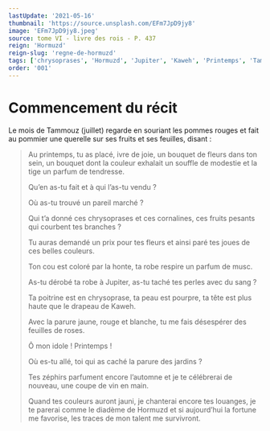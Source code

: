 ```yaml
---
lastUpdate: '2021-05-16'
thumbnail: 'https://source.unsplash.com/EFm7JpD9jy8'
image: 'EFm7JpD9jy8.jpeg'
source: tome VI - livre des rois - P. 437
reign: 'Hormuzd'
reign-slug: 'regne-de-hormuzd'
tags: ['chrysoprases', 'Hormuzd', 'Jupiter', 'Kaweh', 'Printemps', 'Tammouz']
order: '001'
---
```


# Commencement du récit

Le mois de Tammouz (juillet) regarde en souriant les pommes rouges et fait au pommier une querelle sur ses fruits et ses feuilles, disant :

> Au printemps, tu as placé, ivre de joie, un bouquet de fleurs dans ton sein, un bouquet dont la couleur exhalait un souffle de modestie et la tige un parfum de tendresse.
>
> Qu’en as-tu fait et à qui l’as-tu vendu ?
>
> Où as-tu trouvé un pareil marché ?
>
> Qui t’a donné ces chrysoprases et ces cornalines, ces fruits pesants qui courbent tes branches ?
>
> Tu auras demandé un prix pour tes fleurs et ainsi paré tes joues de ces belles couleurs.
>
> Ton cou est coloré par la honte, ta robe respire un parfum de musc.
>
> As-tu dérobé ta robe à Jupiter, as-tu taché tes perles avec du sang ?
>
> Ta poitrine est en chrysoprase, ta peau est pourpre, ta tête est plus haute que le drapeau de Kaweh.
>
> Avec la parure jaune, rouge et blanche, tu me fais désespérer des feuilles de roses.
>
> Ô mon idole ! Printemps !
>
> Où es-tu allé, toi qui as caché la parure des jardins ?
>
> Tes zéphirs parfument encore l’automne et je te célébrerai de nouveau, une coupe de vin en main.
>
> Quand tes couleurs auront jauni, je chanterai encore tes louanges, je te parerai comme le diadème de Hormuzd et si aujourd’hui la fortune me favorise, les traces de mon talent me survivront.
